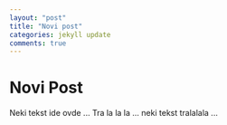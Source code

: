 ```yaml
---
layout: "post"
title: "Novi post"
categories: jekyll update
comments: true
---
```


# Novi Post

Neki tekst ide ovde ...
Tra la la la ... neki tekst tralalala ...